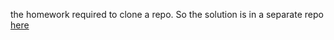 the homework required to clone a repo. So the solution is in a separate repo [here](https://github.com/lucapug/my-llm-zoomcamp-hw5)
